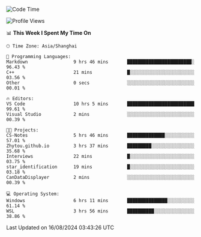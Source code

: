 <!--START_SECTION:waka-->
![Code Time](http://img.shields.io/badge/Code%20Time-1%2C902%20hrs%2040%20mins-blue)

![Profile Views](http://img.shields.io/badge/Profile%20Views-3-blue)

📊 **This Week I Spent My Time On** 

```text
🕑︎ Time Zone: Asia/Shanghai

💬 Programming Languages: 
Markdown                 9 hrs 46 mins       ████████████████████████░   96.43 % 
C++                      21 mins             █░░░░░░░░░░░░░░░░░░░░░░░░   03.56 % 
Other                    0 secs              ░░░░░░░░░░░░░░░░░░░░░░░░░   00.01 % 

🔥 Editors: 
VS Code                  10 hrs 5 mins       █████████████████████████   99.61 % 
Visual Studio            2 mins              ░░░░░░░░░░░░░░░░░░░░░░░░░   00.39 % 

🐱‍💻 Projects: 
CS-Notes                 5 hrs 46 mins       ██████████████░░░░░░░░░░░   57.01 % 
Zhytou.github.io         3 hrs 37 mins       █████████░░░░░░░░░░░░░░░░   35.68 % 
Interviews               22 mins             █░░░░░░░░░░░░░░░░░░░░░░░░   03.75 % 
star_identification      19 mins             █░░░░░░░░░░░░░░░░░░░░░░░░   03.18 % 
CanDataDisplayer         2 mins              ░░░░░░░░░░░░░░░░░░░░░░░░░   00.39 % 

💻 Operating System: 
Windows                  6 hrs 11 mins       ███████████████░░░░░░░░░░   61.14 % 
WSL                      3 hrs 56 mins       ██████████░░░░░░░░░░░░░░░   38.86 % 
```


 Last Updated on 16/08/2024 03:43:26 UTC
<!--END_SECTION:waka-->